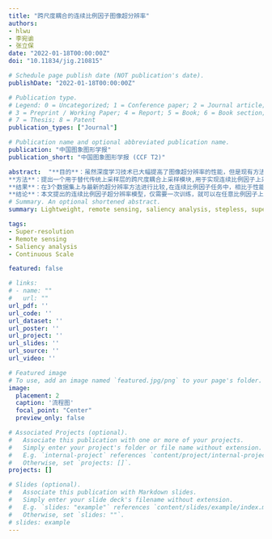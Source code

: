 ```yaml
---
title: "跨尺度耦合的连续比例因子图像超分辨率"
authors:
- hlwu
- 李宛谕
- 张立保
date: "2022-01-18T00:00:00Z"
doi: "10.11834/jig.210815"

# Schedule page publish date (NOT publication's date).
publishDate: "2022-01-18T00:00:00Z"

# Publication type.
# Legend: 0 = Uncategorized; 1 = Conference paper; 2 = Journal article;
# 3 = Preprint / Working Paper; 4 = Report; 5 = Book; 6 = Book section;
# 7 = Thesis; 8 = Patent
publication_types: ["Journal"]

# Publication name and optional abbreviated publication name.
publication: "中国图象图形学报"
publication_short: "中国图象图形学报 (CCF T2)"

abstract:  "**目的**：虽然深度学习技术已大幅提高了图像超分辨率的性能，但是现有方法大多仅考虑了特定的整数比 例因子,不能灵活地实现连续比例因子的超分辨率。现有方法通常为每个比例因子训练一次模型，导致耗费很长的训练时间和占用过多的模型存储空间。 针对以上问题，本文提出了一种基于跨尺度耦合网络的连续比例因子超分辨率方法。 <br/>
**方法**：提出一个用于替代传统上采样层的跨尺度耦合上采样模块,用于实现连续比例因子上采样。 其次，提出一个跨尺度卷积层，可以在多个尺度上并行提取特征，通过动态地激活和聚合不同尺度的特征来挖掘跨 尺度上下文信息,有效提升连续比例因子超分辨率任务的性能。 <br/>
**结果**：在3个数据集上与最新的超分辨率方法进行比较,在连续比例因子任务中，相比于性能第 2 的对比算法 Meta-SR( meta super-resolution) ，峰值信噪比提升达 0.13 dB,而参数量减少了 73% 。在整数比例因子任务中，相比于参数量相近的轻量网络 SRFBN( super-resolution feedback network) ，峰值信噪比提升达 0.24 dB。 同时，提出的算法能够生成视觉效果更加逼真、纹理更加清晰的结果。 消融实验证明了所提算法中各个模块的有效性。 <br/>
**结论**：本文提出的连续比例因子超分辨率模型，仅需要一次训练，就可以在任意比例因子上获得优秀的超分辨率结果。 此外，跨尺度耦合上采样模块可以用于替代常用的亚像素层或反卷积层，在实现连续比例因子上采样的同时，保持模型性能。"
# Summary. An optional shortened abstract.
summary: Lightweight, remote sensing, saliency analysis, stepless, super-resolution (SR).

tags:
- Super-resolution
- Remote sensing
- Saliency analysis
- Continuous Scale

featured: false

# links:
# - name: ""
#   url: ""
url_pdf: ''
url_code: ''
url_dataset: ''
url_poster: ''
url_project: ''
url_slides: ''
url_source: ''
url_video: ''

# Featured image
# To use, add an image named `featured.jpg/png` to your page's folder. 
image:
  placement: 2
  caption: '流程图'
  focal_point: "Center"
  preview_only: false

# Associated Projects (optional).
#   Associate this publication with one or more of your projects.
#   Simply enter your project's folder or file name without extension.
#   E.g. `internal-project` references `content/project/internal-project/index.md`.
#   Otherwise, set `projects: []`.
projects: []

# Slides (optional).
#   Associate this publication with Markdown slides.
#   Simply enter your slide deck's filename without extension.
#   E.g. `slides: "example"` references `content/slides/example/index.md`.
#   Otherwise, set `slides: ""`.
# slides: example
---
```


<!-- {{% callout note %}}
Click the *Cite* button above to demo the feature to enable visitors to import publication metadata into their reference management software.
{{% /callout %}}

{{% callout note %}}
Create your slides in Markdown - click the *Slides* button to check out the example.
{{% /callout %}}

Supplementary notes can be added here, including [code, math, and images](https://wowchemy.com/docs/writing-markdown-latex/). -->
